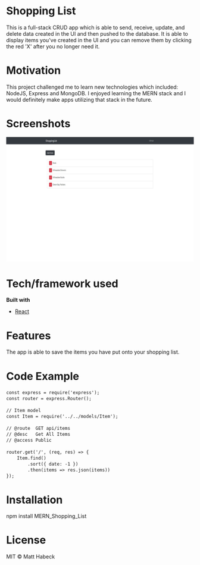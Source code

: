 # Shopping List
This is a full-stack CRUD app which is able to send, receive, update, and delete data created in the UI and then
pushed to the database. It is able to display items you've created in the UI and you can remove them by clicking the red 'X'
after you no longer need it.

# Motivation
This project challenged me to learn new technologies which included: NodeJS, Express and MongoDB. I enjoyed learning the MERN
stack and I would definitely make apps utilizing that stack in the future.

# Screenshots
![MERN Shopping List](MERN_shopping_list.jpg)

# Tech/framework used

**Built with**  

* [React](https://github.com/facebook/react)
# Features
The app is able to save the items you have put onto your shopping list.

# Code Example
    const express = require('express');
    const router = express.Router();

    // Item model
    const Item = require('../../models/Item');

    // @route  GET api/items
    // @desc   Get All Items
    // @access Public

    router.get('/', (req, res) => {
        Item.find()
            .sort({ date: -1 })
            .then(items => res.json(items))
    });

# Installation
npm install MERN_Shopping_List

# License
MIT © Matt Habeck
